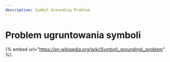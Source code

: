 ```yaml
---
description: Symbol Grounding Problem
---
```


# Problem ugruntowania symboli

{% embed url="https://en.wikipedia.org/wiki/Symbol\_grounding\_problem" %}



